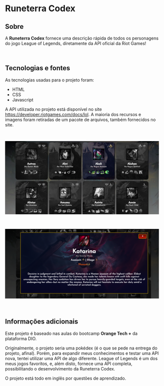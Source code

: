 # Runeterra Codex

## Sobre
A **Runeterra Codex** fornece uma descrição rápida de todos os personagens do jogo League of Legends, diretamente da API oficial da Riot Games!

<br>

## Tecnologias e fontes
As tecnologias usadas para o projeto foram:

- HTML
- CSS
- Javascript

A API utilizada no projeto está disponível no site https://developer.riotgames.com/docs/lol. A maioria dos recursos e imagens foram retiradas de um pacote de arquivos, também fornecidos no site.

<br>


![](/prints/overview.png)

<br>

![](/prints/card.png)

<bR>

## Informações adicionais
Este projeto é baseado nas aulas do bootcamp **Orange Tech +** da plataforma DIO.

Originalmente, o projeto seria uma pokédex (é o que se pede na entrega do projeto, afinal). Porém, para expandir meus conhecimentos e testar uma API nova, tentei utilizar uma API de algo diferente. League of Legends é um dos meus jogos favoritos, e, além disto, fornece uma API completa, possibilitando o desenvolvimento da Runeterra Codex.

O projeto está todo em inglês por questões de aprendizado.